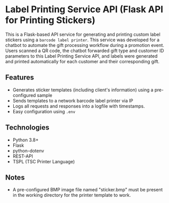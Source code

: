 
# Label Printing Service API (Flask API for Printing Stickers)

This is a Flask-based API service for generating and printing custom label stickers using a `barcode label printer`.
This service was developed for a chatbot to automate the gift processing workflow during a promotion event. 
Users scanned a QR code, the chatbot forwarded gift type and customer ID parameters to this Label Printing Service API, 
and labels were generated and printed automatically for each customer and their corresponding gift.


## Features

- Generates sticker templates (including client's information) using a pre-configured sample
- Sends templates to a network barcode label printer via IP
- Logs all requests and responses into a logfile with timestamps.
- Easy configuration using `.env`

## Technologies

- Python 3.8+
- Flask
- python-dotenv
- REST-API
- TSPL (TSC Printer Language)

## Notes

- A pre-configured BMP image file named "sticker.bmp" must be present in the working directory 
for the printer template to work.


